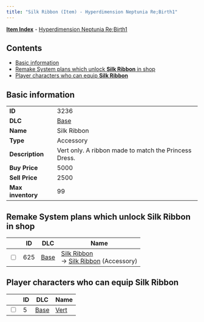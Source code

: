 ```yaml
---
title: "Silk Ribbon (Item) - Hyperdimension Neptunia Re;Birth1"
---
```


[**Item Index**](/neptunia/rb1/item/index.html) - [Hyperdimension Neptunia Re;Birth1](/neptunia/rb1)

## Contents

- [Basic information](#basic-information)
- [Remake System plans which unlock **Silk Ribbon** in shop](#remake-system-plans-which-unlock-silk-ribbon-in-shop)
- [Player characters who can equip **Silk Ribbon**](#player-characters-who-can-equip-silk-ribbon)

## Basic information

|   |   |
| -- | -- |
| **ID** | 3236 |
| **DLC** | [Base](/neptunia/rb1/dlc/1-base.html) |
| **Name** | Silk Ribbon |
| **Type** | Accessory |
| **Description** | Vert only. A ribbon made to match the Princess Dress. |
| **Buy Price** | 5000 |
| **Sell Price** | 2500 |
| **Max inventory** | 99 |

## Remake System plans which unlock **Silk Ribbon** in shop

|    | ID | DLC | Name |
| -- | -- | --- | ---- |
| <input type="checkbox" id="rb1-remake-1-625" class="trackbox" /> | 625 | [Base](/neptunia/rb1/dlc/1-base.html) | [Silk Ribbon](/neptunia/rb1/remake/1-625-silk-ribbon.html)<br />→ [Silk Ribbon](/neptunia/rb1/item/1-3236-silk-ribbon.html) (Accessory) |

## Player characters who can equip **Silk Ribbon**

|    | ID | DLC | Name |
| -- | -- | --- | ---- |
| <input type="checkbox" id="rb1-player-1-5" class="trackbox" /> | 5 | [Base](/neptunia/rb1/dlc/1-base.html) | [Vert](/neptunia/rb1/player/1-5-vert.html) |
